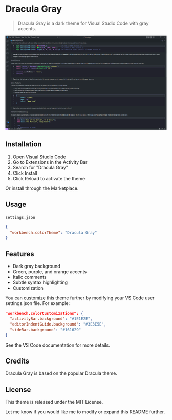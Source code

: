 # Dracula Gray
> Dracula Gray is a dark theme for Visual Studio Code with gray accents.

![Screenshot](https://raw.githubusercontent.com/npv2k1/dracula-gray/master/assets/screenshot.png)

## Installation

1. Open Visual Studio Code
2. Go to Extensions in the Activity Bar
3. Search for "Dracula Gray"
4. Click Install
5. Click Reload to activate the theme

Or install through the Marketplace.

## Usage
`settings.json`
```json
{  
  "workbench.colorTheme": "Dracula Gray"
}
```

## Features
* Dark gray background
* Green, purple, and orange accents
* Italic comments
* Subtle syntax highlighting
* Customization

You can customize this theme further by modifying your VS Code user settings.json file. For example:

```json
"workbench.colorCustomizations": {
  "activityBar.background": "#1E1E2E",
  "editorIndentGuide.background": "#3E3E5E",
  "sideBar.background": "#161629" 
}
```
See the VS Code documentation for more details.

## Credits
Dracula Gray is based on the popular Dracula theme.

## License
This theme is released under the MIT License.

Let me know if you would like me to modify or expand this README further.
